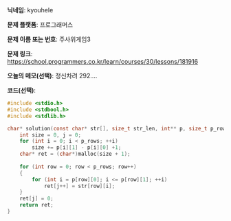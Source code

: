 **닉네임**: kyouhele

**문제 플랫폼**: 프로그래머스

**문제 이름 또는 번호**: 주사위게임3

**문제 링크**: https://school.programmers.co.kr/learn/courses/30/lessons/181916

**오늘의 메모(선택)**: 정신차려 292....

**코드(선택)**:

```C
#include <stdio.h>
#include <stdbool.h>
#include <stdlib.h>

char* solution(const char* str[], size_t str_len, int** p, size_t p_rows, size_t p_cols) {
    int size = 0, j = 0;
    for (int i = 0; i < p_rows; ++i)
        size += p[i][1] - p[i][0] +1;
    char* ret = (char*)malloc(size + 1);
    
    for (int row = 0; row < p_rows; row++)
    {
        for (int i = p[row][0]; i <= p[row][1]; ++i)
            ret[j++] = str[row][i];
    }
    ret[j] = 0;
    return ret;
}
```
